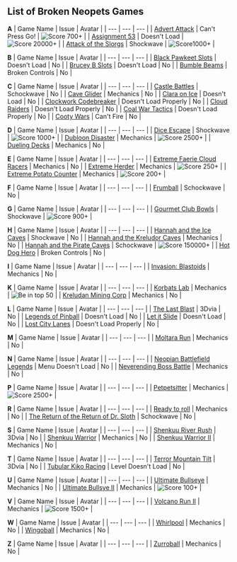 
## List of Broken Neopets Games

**A**
| Game Name | Issue | Avatar |
| --- | --- | --- |
| [Advert Attack](https://www.neopets.com/games/game.phtml?game_id=204) | Can't Press Go! | ![Score 700+](https://images.neopets.com/neoboards/avatars/acezafara.gif) |
| [Assignment 53](https://www.neopets.com/games/game.phtml?game_id=1347) | Doesn't Load | ![Score 20000+](https://images.neopets.com/neoboards/avatars/a53.gif) |
| [Attack of the Slorgs](https://www.neopets.com/games/game.phtml?game_id=386) | Shockwave | ![Score1000+](https://images.neopets.com/neoboards/avatars/attackoftheslorgs.gif) |

**B**
| Game Name | Issue | Avatar |
| --- | --- | --- |
| [Black Pawkeet Slots](https://www.neopets.com/games/game.phtml?game_id=1099) | Doesn't Load | No |
| [Brucey B Slots](https://www.neopets.com/games/game.phtml?game_id=1121) | Doesn't Load | No |
| [Bumble Beams](https://www.neopets.com/games/game.phtml?game_id=799) | Broken Controls | No |

**C**
| Game Name | Issue | Avatar |
| --- | --- | --- |
| [Castle Battles](https://www.neopets.com/games/game.phtml?game_id=430) | Schockwave | No |
| [Cave Glider](https://www.neopets.com/games/game.phtml?game_id=1156) | Mechanics | No |
| [Clara on Ice](https://www.neopets.com/games/game.phtml?game_id=1172) | Doesn't Load | No |
| [Clockwork Codebreaker](https://www.neopets.com/games/game.phtml?game_id=1173) | Doesn't Load Properly | No |
| [Cloud Raiders](https://www.neopets.com/games/game.phtml?game_id=1149) | Doesn't Load Properly | No |
| [Coal War Tactics](https://www.neopets.com/games/game.phtml?game_id=1370) | Doesn't Load Properly | No |
| [Cooty Wars](https://www.neopets.com/games/game.phtml?game_id=796) | Can't Fire | No |

**D**
| Game Name | Issue | Avatar |
| --- | --- | --- |
| [Dice Escape](https://www.neopets.com/games/game.phtml?game_id=356) | Shockwave | ![Score 1000+](https://images.neopets.com/neoboards/avatars/dice_escape.gif) |
| [Dubloon Disaster](https://www.neopets.com/games/game.phtml?game_id=772) | Mechanics | ![Score 2500+](https://images.neopets.com/neoboards/avatars/smuggleddubloon.gif) |
| [Dueling Decks](https://www.neopets.com/games/game.phtml?game_id=1182) | Mechanics | No |

**E**
| Game Name | Issue | Avatar |
| --- | --- | --- |
| [Extreme Faerie Cloud Racers](https://www.neopets.com/games/game.phtml?game_id=1155) | Mechanics | No |
| [Extreme Herder](https://www.neopets.com/games/game.phtml?game_id=149) | Mechanics | ![Score 250+](https://images.neopets.com/neoboards/avatars/kacheek06.gif) |
| [Extreme Potato Counter](https://www.neopets.com/games/game.phtml?game_id=226) | Mechanics | ![Score 200+](https://images.neopets.com/neoboards/avatars/extremepotato.gif) |

**F**
| Game Name | Issue | Avatar |
| --- | --- | --- |
| [Frumball](https://www.neopets.com/games/dgs/play_shockwave.phtml?va=&game_id=313&nc_referer=&age=0&hiscore=&sp=0&questionSet=&r=5434805&&width=520&height=560&quality=high) | Schockwave | No |

**G**
| Game Name | Issue | Avatar |
| --- | --- | --- |
| [Gourmet Club Bowls](https://www.neopets.com/games/game.phtml?game_id=330) | Shockwave | ![Score 900+](https://images.neopets.com/neoboards/avatars/drgrumps.gif) |

**H**
| Game Name | Issue | Avatar |
| --- | --- | --- |
| [Hannah and the Ice Caves](https://www.neopets.com/games/game.phtml?game_id=473) | Shockwave | No |
| [Hannah and the Kreludor Caves](https://www.neopets.com/games/game.phtml?game_id=1252) | Mechanics | No |
| [Hannah and the Pirate Caves](https://www.neopets.com/games/game.phtml?game_id=349) | Schockwave | ![Score 150000+](https://images.neopets.com/neoboards/avatars/hatpc.gif) |
| [Hot Dog Hero](https://www.neopets.com/games/game.phtml?game_id=965) | Broken Controls | No |

**I**
| Game Name | Issue | Avatar |
| --- | --- | --- |
| [Invasion: Blastoids](https://www.neopets.com/games/game.phtml?game_id=1330) | Mechanics | No |

**K**
| Game Name | Issue | Avatar |
| --- | --- | --- |
| [Korbats Lab](https://www.neopets.com/games/game.phtml?game_id=801) | Mechanics | ![Be in top 50](https://images.neopets.com/neoboards/avatars/freakedkorbat.gif) |
| [Kreludan Mining Corp](https://www.neopets.com/games/game.phtml?game_id=404) | Mechanics | No |

**L**
| Game Name | Issue | Avatar |
| --- | --- | --- |
| [The Last Blast](https://www.neopets.com/games/game.phtml?game_id=925) | 3Dvia | No |
| [Legends of Pinball](https://www.neopets.com/games/game.phtml?game_id=1118) | Doesn't Load | No |
| [Let it Slide](https://www.neopets.com/games/game.phtml?game_id=970) | Doesn't Load | No |
| [Lost City Lanes](https://www.neopets.com/games/game.phtml?game_id=1108) | Doesn't Load Properly | No |

**M**
| Game Name | Issue | Avatar |
| --- | --- | --- |
| [Moltara Run](https://www.neopets.com/games/game.phtml?game_id=1177) | Mechanics | No |

**N**
| Game Name | Issue | Avatar |
| --- | --- | --- |
| [Neopian Battlefield Legends](https://www.neopets.com/games/game.phtml?game_id=1221) | Menu Doesn't Load | No |
| [Neverending Boss Battle](https://www.neopets.com/games/game.phtml?game_id=552) | Mechanics | No |

**P**
| Game Name | Issue | Avatar |
| --- | --- | --- |
| [Petpetsitter](https://www.neopets.com/games/game.phtml?game_id=428) | Mechanics | ![Score 2500+](https://images.neopets.com/neoboards/avatars/petpetsitter.gif) |

**R**
| Game Name | Issue | Avatar |
| --- | --- | --- |
| [Ready to roll](https://www.neopets.com/games/game.phtml?game_id=934) | Mechanics | No |
| [The Return of the Return of Dr. Sloth](https://www.neopets.com/games/game.phtml?game_id=480) | Schockwave | No |

**S**
| Game Name | Issue | Avatar |
| --- | --- | --- |
| [Shenkuu River Rush](https://www.neopets.com/games/game.phtml?game_id=877) | 3Dvia | No |
| [Shenkuu Warrior](https://www.neopets.com/games/game.phtml?game_id=786) | Mechanics | No |
| [Shenkuu Warrior II](https://www.neopets.com/games/game.phtml?game_id=1266) | Mechanics | No |

**T**
| Game Name | Issue | Avatar |
| --- | --- | --- |
| [Terror Mountain Tilt](https://www.neopets.com/games/game.phtml?game_id=925) | 3Dvia | No |
| [Tubular Kiko Racing](https://www.neopets.com/games/game.phtml?game_id=606) | Level Doesn't Load | No |

**U**
| Game Name | Issue | Avatar |
| --- | --- | --- |
| [Ultimate Bullseye](https://www.neopets.com/games/ag.phtml?game_id=848) | Mechanics | No |
| [Ultimate Bullsye II](https://www.neopets.com/games/game.phtml?game_id=903) | Mechanics | ![Score 100+](https://images.neopets.com/neoboards/avatars/bullseye.gif) |

**V**
| Game Name | Issue | Avatar |
| --- | --- | --- |
| [Volcano Run II](https://www.neopets.com/games/game.phtml?game_id=761) | Mechanics | ![Score 1500+](https://images.neopets.com/neoboards/avatars/volcanorun.gif) |

**W**
| Game Name | Issue | Avatar |
| --- | --- | --- |
| [Whirlpool](https://www.neopets.com/games/game.phtml?game_id=927) | Mechanics | No |
| [Wingoball](https://www.neopets.com/games/game.phtml?game_id=606) | Mechanics | No |

**Z**
| Game Name | Issue | Avatar |
| --- | --- | --- |
| [Zurroball](https://www.neopets.com/games/game.phtml?game_id=207) | Mechanics | No |
